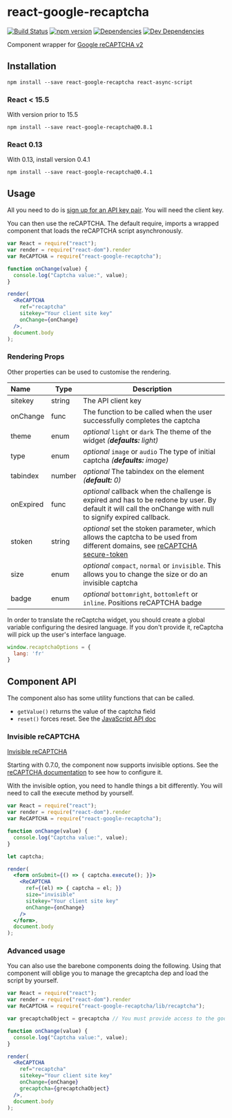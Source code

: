 # react-google-recaptcha

[![Build Status][travis.img]][travis.url]
[![npm version][npm.img]][npm.url]
[![Dependencies][deps.img]][deps.url]
[![Dev Dependencies][devdeps.img]][devdeps.url]

Component wrapper for [Google reCAPTCHA v2][reCAPTCHA]

## Installation

```shell
npm install --save react-google-recaptcha react-async-script
```

### React < 15.5
With version prior to 15.5
```shell
npm install --save react-google-recaptcha@0.8.1
```

### React 0.13
With 0.13, install version 0.4.1
```shell
npm install --save react-google-recaptcha@0.4.1
```

## Usage

All you need to do is [sign up for an API key pair][signup]. You will need the client key.

You can then use the reCAPTCHA. The default require, imports a wrapped component that loads the reCAPTCHA script asynchronously.

```jsx
var React = require("react");
var render = require("react-dom").render
var ReCAPTCHA = require("react-google-recaptcha");

function onChange(value) {
  console.log("Captcha value:", value);
}

render(
  <ReCAPTCHA
    ref="recaptcha"
    sitekey="Your client site key"
    onChange={onChange}
  />,
  document.body
);
```

### Rendering Props

Other properties can be used to customise the rendering.

| Name | Type | Description |
|:---- | ---- | ------ |
| sitekey | string | The API client key |
| onChange | func | The function to be called when the user successfully completes the captcha |
| theme | enum | *optional* `light` or `dark` The theme of the widget *(__defaults:__ light)*
| type | enum | *optional* `image` or `audio` The type of initial captcha *(__defaults:__ image)*
| tabindex | number | *optional* The tabindex on the element *(__default:__ 0)*
| onExpired | func | *optional* callback when the challenge is expired and has to be redone by user. By default it will call the onChange with null to signify expired callback. |
| stoken | string | *optional* set the stoken parameter, which allows the captcha to be used from different domains, see [reCAPTCHA secure-token] |
| size | enum | *optional* `compact`, `normal` or `invisible`. This allows you to change the size or do an invisible captcha |
| badge | enum | *optional* `bottomright`, `bottomleft` or `inline`. Positions reCAPTCHA badge |


In order to translate the reCaptcha widget, you should create a global variable configuring the desired language. If you don't provide it, reCaptcha will pick up the user's interface language.

```js
window.recaptchaOptions = {
  lang: 'fr'
}
```

## Component API

The component also has some utility functions that can be called.

- `getValue()` returns the value of the captcha field
- `reset()` forces reset. See the [JavaScript API doc][js_api]

### Invisible reCAPTCHA

[Invisible reCAPTCHA](https://developers.google.com/recaptcha/docs/versions)

Starting with 0.7.0, the component now supports invisible options. See the [reCAPTCHA documentation](https://developers.google.com/recaptcha/docs/invisible) to see how to configure it.

With the invisible option, you need to handle things a bit differently. You will need to call the execute method by yourself.

```jsx
var React = require("react");
var render = require("react-dom").render
var ReCAPTCHA = require("react-google-recaptcha");

function onChange(value) {
  console.log("Captcha value:", value);
}

let captcha;

render(
  <form onSubmit={() => { captcha.execute(); }}>
    <ReCAPTCHA
      ref={(el) => { captcha = el; }}
      size="invisible"
      sitekey="Your client site key"
      onChange={onChange}
    />
  </form>,
  document.body
);
```


### Advanced usage

You can also use the barebone components doing the following. Using that component will oblige you to manage the grecaptcha dep and load the script by yourself.

```jsx
var React = require("react");
var render = require("react-dom").render
var ReCAPTCHA = require("react-google-recaptcha/lib/recaptcha");

var grecaptchaObject = grecaptcha // You must provide access to the google grecaptcha object.

function onChange(value) {
  console.log("Captcha value:", value);
}

render(
  <ReCAPTCHA
    ref="recaptcha"
    sitekey="Your client site key"
    onChange={onChange}
    grecaptcha={grecaptchaObject}
  />,
  document.body
);
```

[travis.img]: https://travis-ci.org/dozoisch/react-google-recaptcha.svg?branch=master
[travis.url]: https://travis-ci.org/dozoisch/react-google-recaptcha
[npm.img]: https://badge.fury.io/js/react-google-recaptcha.svg
[npm.url]: http://badge.fury.io/js/react-google-recaptcha
[deps.img]: https://david-dm.org/dozoisch/react-google-recaptcha.svg
[deps.url]: https://david-dm.org/dozoisch/react-google-recaptcha
[devdeps.img]: https://david-dm.org/dozoisch/react-google-recaptcha/dev-status.svg
[devdeps.url]: https://david-dm.org/dozoisch/react-google-recaptcha#info=devDependencies

[reCAPTCHA]: https://www.google.com/recaptcha
[signup]: http://www.google.com/recaptcha/admin
[docs]: https://developers.google.com/recaptcha
[js_api]: https://developers.google.com/recaptcha/docs/display#js_api
[rb]: https://github.com/react-bootstrap/react-bootstrap/
[reCAPTCHA secure-token]: https://developers.google.com/recaptcha/docs/secure_token
